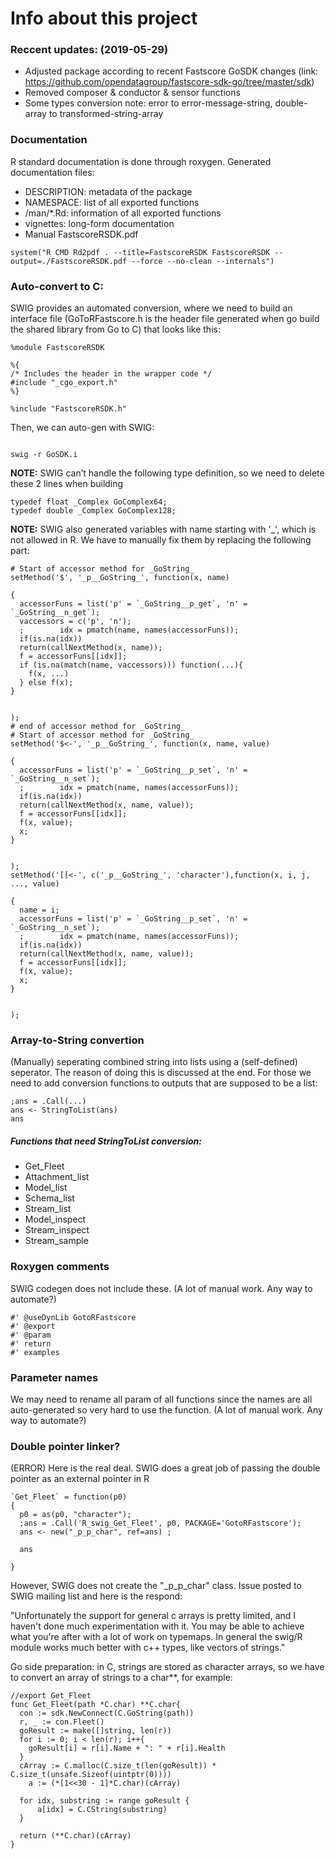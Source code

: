 Info about this project
===

### Reccent updates: (2019-05-29)

- Adjusted package according to recent Fastscore GoSDK changes (link: https://github.com/opendatagroup/fastscore-sdk-go/tree/master/sdk)
- Removed composer & conductor & sensor functions
- Some types conversion note: error to error-message-string, double-array to transformed-string-array


### Documentation

R standard documentation is done through roxygen. Generated documentation files:

- DESCRIPTION: metadata of the package
- NAMESPACE: list of all exported functions
- /man/*.Rd: information of all exported functions
- vignettes: long-form documentation
- Manual FastscoreRSDK.pdf

```
system("R CMD Rd2pdf . --title=FastscoreRSDK FastscoreRSDK --output=./FastscoreRSDK.pdf --force --no-clean --internals")
```

### Auto-convert to C: 

SWIG provides an automated conversion, where we need to build an interface file (GoToRFastscore.h is the header file generated when go build the shared library from Go to C) that looks like this:

```
%module FastscoreRSDK

%{
/* Includes the header in the wrapper code */
#include "_cgo_export.h"
%}

%include "FastscoreRSDK.h"
```
Then, we can auto-gen with SWIG:
```

swig -r GoSDK.i
```

**NOTE:** SWIG can’t handle the following type definition, so we need to delete these 2 lines when building

```
typedef float _Complex GoComplex64;
typedef double _Complex GoComplex128;
```

**NOTE:** SWIG also generated variables with name starting with '_', which is not allowed in R. We have to manually fix them by replacing the following part:

```
# Start of accessor method for _GoString_
setMethod('$', '_p__GoString_', function(x, name)

{
  accessorFuns = list('p' = `_GoString__p_get`, 'n' = `_GoString__n_get`);
  vaccessors = c('p', 'n');
  ;        idx = pmatch(name, names(accessorFuns));
  if(is.na(idx)) 
  return(callNextMethod(x, name));
  f = accessorFuns[[idx]];
  if (is.na(match(name, vaccessors))) function(...){
    f(x, ...)
  } else f(x);
}


);
# end of accessor method for _GoString_
# Start of accessor method for _GoString_
setMethod('$<-', '_p__GoString_', function(x, name, value)

{
  accessorFuns = list('p' = `_GoString__p_set`, 'n' = `_GoString__n_set`);
  ;        idx = pmatch(name, names(accessorFuns));
  if(is.na(idx)) 
  return(callNextMethod(x, name, value));
  f = accessorFuns[[idx]];
  f(x, value);
  x;
}


);
setMethod('[[<-', c('_p__GoString_', 'character'),function(x, i, j, ..., value)

{
  name = i;
  accessorFuns = list('p' = `_GoString__p_set`, 'n' = `_GoString__n_set`);
  ;        idx = pmatch(name, names(accessorFuns));
  if(is.na(idx)) 
  return(callNextMethod(x, name, value));
  f = accessorFuns[[idx]];
  f(x, value);
  x;
}


);
```
### Array-to-String convertion

(Manually) seperating combined string into lists using a (self-defined) seperator. The reason of doing this is discussed at the end. For those we need to add conversion functions to outputs that are supposed to be a list:

```
;ans = .Call(...)
ans <- StringToList(ans)
ans
```

##### Functions that need StringToList conversion:

- Get_Fleet
- Attachment_list
- Model_list
- Schema_list
- Stream_list
- Model_inspect
- Stream_inspect
- Stream_sample


### Roxygen comments 

SWIG codegen does not include these. (A lot of manual work. Any way to automate?)

```
#' @useDynLib GotoRFastscore
#' @export
#' @param
#' return
#' examples
```
### Parameter names

We may need to rename all param of all functions since the names are all auto-generated so very hard to use the function. (A lot of manual work. Any way to automate?)

### Double pointer linker?

(ERROR) Here is the real deal. SWIG does a great job of passing the double pointer as an external pointer in R

```
`Get_Fleet` = function(p0)
{
  p0 = as(p0, "character"); 
  ;ans = .Call('R_swig_Get_Fleet', p0, PACKAGE='GotoRFastscore');
  ans <- new("_p_p_char", ref=ans) ;
  
  ans
  
}
```

However, SWIG does not create the "_p_p_char" class. Issue posted to SWIG mailing list and here is the respond:

"Unfortunately the support for general c arrays is pretty limited, and I haven't done much experimentation with it. You may   be able to achieve what you're after with a lot of work on typemaps. In general the swig/R module works much better with c++ types, like vectors of strings."

Go side preparation: in C, strings are stored as character arrays, so we have to convert an array of strings to a char**, for example:

```
//export Get_Fleet
func Get_Fleet(path *C.char) **C.char{
  con := sdk.NewConnect(C.GoString(path))
  r, _ := con.Fleet()
  goResult := make([]string, len(r))
  for i := 0; i < len(r); i++{
    goResult[i] = r[i].Name + ": " + r[i].Health
  }
  cArray := C.malloc(C.size_t(len(goResult)) * C.size_t(unsafe.Sizeof(uintptr(0))))
	a := (*[1<<30 - 1]*C.char)(cArray)

  for idx, substring := range goResult {
      a[idx] = C.CString(substring)
  }

  return (**C.char)(cArray)
}
```